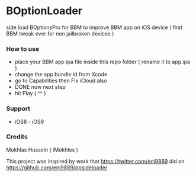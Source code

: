 # BOptionLoader

side load BOptionsPro for BBM to improve BBM app on iOS device ( first BBM tweak ever for non jailbroken devices )

### How to use

- place your BBM app ipa file inside this repo folder ( rename it to app.ipa )
- change the app bundle id from Xcode
- go to Capabilities then Fix iCloud also
- DONE now next step 
- hit Play ( ^^ )

### Support

- iOS8 - iOS9

### Credits

Mokhlas Hussein ( iMokhles )

This project was inspired by work that https://twitter.com/eni9889 did on https://github.com/eni9889/ppsideloader
